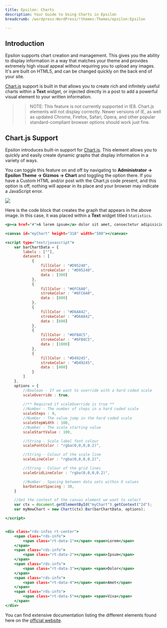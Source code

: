 ```yaml
---
title: Epsilon: Charts
description: Your Guide to Using Charts in Epsilon
breadcrumb: /wordpress:WordPress/!themes:Themes/epsilon:Epsilon

---
```


Introduction
-----

Epsilon supports chart creation and management. This gives you the ability to display information in a way that matches your theme and provides extremely high visual appeal without requiring you to upload any images. It's are built on HTML5, and can be changed quickly on the back end of your site.

[Chart.js][chartjs] support is built in that allows you to create rich and infinitely useful charts within a **Text** widget, or injected directly in a post to add a powerful visual element to your written information.

>> NOTE: This feature is not currently supported in IE8. Chart.js elements will not display correctly. Newer versions of IE, as well as updated Chrome, Firefox, Safari, Opera, and other popular standard-compliant browser options should work just fine.

Chart.js Support
-----

Epsilon introduces built-in support for [Chart.js][chartjs]. This element allows you to quickly and easily create dynamic graphs that display information in a variety of ways. 

You can toggle this feature on and off by navigating to **Administrator -> Epsilon Theme -> Gizmos -> Chart** and toggling the option there. If you have a Custom HTML and/or post with the Chart.js code present, and this option is off, nothing will appear in its place and your browser may indicate a JavaScript error.

![][chart_1]

Here is the code block that creates the graph that appears in the above image. In this case, it was placed within a **Text** widget titled `Statistics`.

~~~ .html
<p><a href="#">A lorem ipsum</a> dolor sit amet, consectetur adipisicing elit. Nam, eos, labore molestias quis eaque dolorum exceptur</p>

<canvas id="myChart" height="318" width="500"></canvas>

<script type="text/javascript">
    var barChartData = {
        labels : [""],
        datasets : [
            {
                fillColor : "#D95240",
                strokeColor : "#D95240",
                data : [300]
            },
            {
                fillColor : "#6FC6A0",
                strokeColor : "#6FC6A0",
                data : [800]
            },
            {
                fillColor : "#D6A842",
                strokeColor : "#D6A842",
                data : [600]
            },
            {
                fillColor : "#6FB4C5",
                strokeColor : "#6FB4C5",
                data : [1000]
            },
            {
                fillColor : "#D49245",
                strokeColor : "#D49245",
                data : [400]
            }                                   
        ]
    },
    options = {
        //Boolean - If we want to override with a hard coded scale
        scaleOverride : true,
        
        //** Required if scaleOverride is true **
        //Number - The number of steps in a hard coded scale
        scaleSteps : 9,
        //Number - The value jump in the hard coded scale
        scaleStepWidth : 100,
        //Number - The scale starting value
        scaleStartValue : 100,

        //String - Scale label font colour  
        scaleFontColor : "rgba(0,0,0,0.2)",

        //String - Colour of the scale line
        scaleLineColor : "rgba(0,0,0,0.2)",

        //String - Colour of the grid lines
        scaleGridLineColor : "rgba(0,0,0,0.2)", 

        //Number - Spacing between data sets within X values
        barDatasetSpacing : 30, 
    }

    //Get the context of the canvas element we want to select
    var ctx = document.getElementById("myChart").getContext("2d");
    var myNewChart = new Chart(ctx).Bar(barChartData, options);

</script>


<div class="rds-infos rt-center">
    <span class="rds-info">
        <span class="rt-data-1"></span> <span>Lorem</span>
    </span>
    <span class="rds-info">
        <span class="rt-data-2"></span> <span>Ipsum</span>
    </span>
    <span class="rds-info">
        <span class="rt-data-3"></span> <span>Dolor</span>
    </span>
    <span class="rds-info">
        <span class="rt-data-4"></span> <span>Amet</span>
    </span>
    <span class="rds-info">
        <span class="rt-data-5"></span> <span>Viva</span>
    </span> 
</div>
~~~

You can find extensive documentation listing the different elements found here on the [official website][chartjs].

[chartjs]: http://chartjs.org
[fontawesome]: http://fortawesome.github.io/Font-Awesome/
[chart_1]: assets/chart.jpeg
[chart_2]: assets/demo_3.jpeg
[list]: http://demo.rockettheme.com/wordpress-themes/Epsilon/features/typography